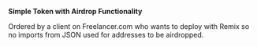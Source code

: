 **Simple Token with Airdrop Functionality**

Ordered by a client on Freelancer.com who wants to deploy with Remix so no imports from JSON used for addresses to be airdropped.
